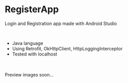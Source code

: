 # RegisterApp

Login and Registration app made with Android Studio

<br/> 
 
<ul>
  <li>Java language</li>
  <li>Using Retrofit, OkHttpClient, HttpLoggingInterceptor</li>
  <li>Tested with localhost</li>
</ul> 

<br/> 

<br/> 
Preview images soon...
